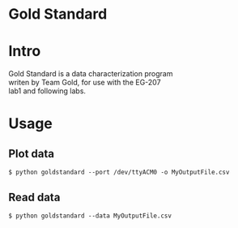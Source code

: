 Gold Standard
=============

# Intro
Gold Standard is a data characterization program  
writen by Team Gold, for use with the EG-207  
lab1 and following labs.

# Usage

## Plot data
```
$ python goldstandard --port /dev/ttyACM0 -o MyOutputFile.csv
```

## Read data
```
$ python goldstandard --data MyOutputFile.csv
``` 

